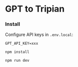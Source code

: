 # GPT to Tripian

### Install

Configure API keys in `.env.local`:

```
GPT_API_KEY=xxx
```

```shell
npm install
```

```shell
npm run dev
```
